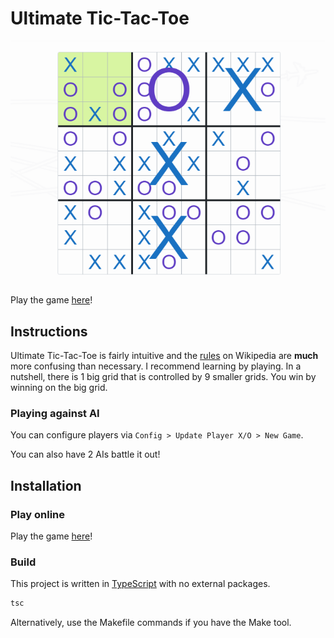 # Ultimate Tic-Tac-Toe

![Preview](img/preview.png)

Play the game [here][1]!

## Instructions

Ultimate Tic-Tac-Toe is fairly intuitive and the [rules][3] on Wikipedia are
**much** more confusing than necessary. I recommend learning by playing. In a
nutshell, there is 1 big grid that is controlled by 9 smaller grids. You win by
winning on the big grid.

### Playing against AI

You can configure players via `Config > Update Player X/O > New Game`.

You can also have 2 AIs battle it out!

## Installation

### Play online

Play the game [here][1]!

### Build

This project is written in [TypeScript][2] with no external packages.

```sh
tsc
```

Alternatively, use the Makefile commands if you have the Make tool.

[1]: https://j-freddy.github.io/games/ultimate-tic-tac-toe/
[2]: https://www.typescriptlang.org/download
[3]: https://en.wikipedia.org/wiki/Ultimate_tic-tac-toe#Rules
